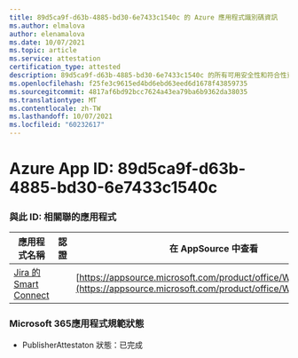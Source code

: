 ```yaml
---
title: 89d5ca9f-d63b-4885-bd30-6e7433c1540c 的 Azure 應用程式識別碼資訊
ms.author: elmalova
author: elenamalova
ms.date: 10/07/2021
ms.topic: article
ms.service: attestation
certification_type: attested
description: 89d5ca9f-d63b-4885-bd30-6e7433c1540c 的所有可用安全性和符合性資訊資訊。
ms.openlocfilehash: f25fe3c9615ed4bd6ebd63eed6d1678f43859735
ms.sourcegitcommit: 4817af6bd92bcc7624a43ea79ba6b9362da38035
ms.translationtype: MT
ms.contentlocale: zh-TW
ms.lasthandoff: 10/07/2021
ms.locfileid: "60232617"
---
```

# <a name="azure-app-id-89d5ca9f-d63b-4885-bd30-6e7433c1540c"></a>Azure App ID: 89d5ca9f-d63b-4885-bd30-6e7433c1540c


### <a name="apps-associated-with-this-id"></a>與此 ID: 相關聯的應用程式
| **應用程式名稱** | **認證** | **在 AppSource 中查看** |
|--------------|---------------|-----------------------|
| [Jira 的 Smart Connect](https://docs.microsoft.com/microsoft-365-app-certification/forward/WA200002055) |  | [https://appsource.microsoft.com/product/office/WA200002055](https://appsource.microsoft.com/product/office/WA200002055) |

### <a name="microsoft-365-app-compliance-status"></a>Microsoft 365應用程式規範狀態
- PublisherAttestaton 狀態：已完成
